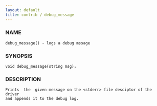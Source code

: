 ```yaml
---
layout: default
title: contrib / debug_message
---
```


### NAME

    debug_message() - logs a debug mssage


### SYNOPSIS

    void debug_message(string msg);


### DESCRIPTION

    Prints  the  given message on the <stderr> file desciptor of the driver
    and appends it to the debug log.
